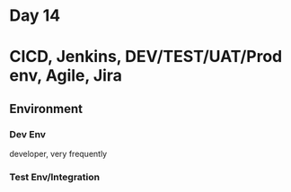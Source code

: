 # Day 14
# CICD, Jenkins, DEV/TEST/UAT/Prod env, Agile, Jira

## Environment
### Dev Env
   developer, very frequently
### Test Env/Integration
